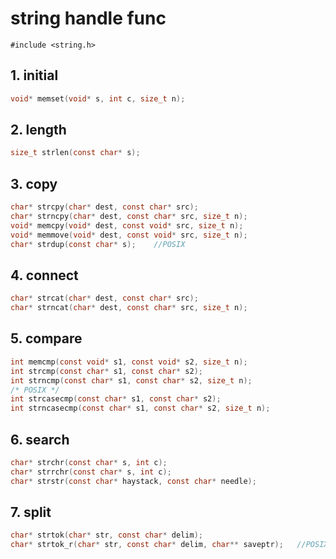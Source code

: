 # string handle func

`#include <string.h>`

## 1. initial

```c
void* memset(void* s, int c, size_t n);
```

## 2. length

```c
size_t strlen(const char* s);
```

## 3. copy

```c
char* strcpy(char* dest, const char* src);
char* strncpy(char* dest, const char* src, size_t n);
void* memcpy(void* dest, const void* src, size_t n);
void* memmove(void* dest, const void* src, size_t n);
char* strdup(const char* s);	//POSIX
```

## 4. connect

```c
char* strcat(char* dest, const char* src);
char* strncat(char* dest, const char* src, size_t n);
```

## 5. compare

```c
int memcmp(const void* s1, const void* s2, size_t n);
int strcmp(const char* s1, const char* s2);
int strncmp(const char* s1, const char* s2, size_t n);
/* POSIX */
int strcasecmp(const char* s1, const char* s2);
int strncasecmp(const char* s1, const char* s2, size_t n);
```

## 6. search

```c
char* strchr(const char* s, int c);
char* strrchr(const char* s, int c);
char* strstr(const char* haystack, const char* needle);
```

## 7. split

```c
char* strtok(char* str, const char* delim);
char* strtok_r(char* str, const char* delim, char** saveptr);	//POSIX
```

